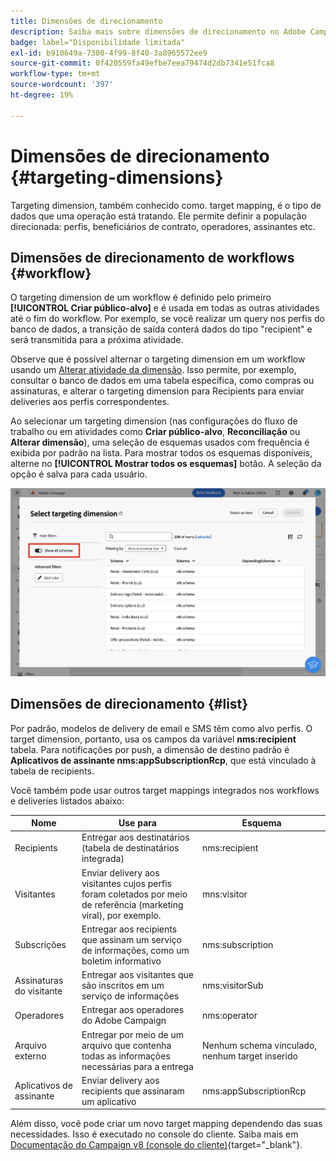 ```yaml
---
title: Dimensões de direcionamento
description: Saiba mais sobre dimensões de direcionamento no Adobe Campaign Web
badge: label="Disponibilidade limitada"
exl-id: b910649a-7300-4f99-8f40-3a8965572ee9
source-git-commit: 0f420559fa49efbe7eea79474d2db7341e51fca8
workflow-type: tm+mt
source-wordcount: '397'
ht-degree: 19%

---
```


# Dimensões de direcionamento {#targeting-dimensions}

Targeting dimension, também conhecido como. target mapping, é o tipo de dados que uma operação está tratando. Ele permite definir a população direcionada: perfis, beneficiários de contrato, operadores, assinantes etc.

## Dimensões de direcionamento de workflows {#workflow}

O targeting dimension de um workflow é definido pelo primeiro **[!UICONTROL Criar público-alvo]** e é usada em todas as outras atividades até o fim do workflow. Por exemplo, se você realizar um query nos perfis do banco de dados, a transição de saída conterá dados do tipo &quot;recipient&quot; e será transmitida para a próxima atividade.

Observe que é possível alternar o targeting dimension em um workflow usando um [Alterar atividade da dimensão](../workflows/activities/change-dimension.md). Isso permite, por exemplo, consultar o banco de dados em uma tabela específica, como compras ou assinaturas, e alterar o targeting dimension para Recipients para enviar deliveries aos perfis correspondentes.

Ao selecionar um targeting dimension (nas configurações do fluxo de trabalho ou em atividades como **Criar público-alvo**, **Reconciliação** ou **Alterar dimensão**), uma seleção de esquemas usados com frequência é exibida por padrão na lista. Para mostrar todos os esquemas disponíveis, alterne no **[!UICONTROL Mostrar todos os esquemas]** botão. A seleção da opção é salva para cada usuário.

![](assets/targeting-dimension-show-all.png)

## Dimensões de direcionamento {#list}

Por padrão, modelos de delivery de email e SMS têm como alvo perfis. O target dimension, portanto, usa os campos da variável **nms:recipient** tabela. Para notificações por push, a dimensão de destino padrão é **Aplicativos de assinante nms:appSubscriptionRcp**, que está vinculado à tabela de recipients.

Você também pode usar outros target mappings integrados nos workflows e deliveries listados abaixo:

| Nome | Use para | Esquema |
|---|---|---|
| Recipients | Entregar aos destinatários (tabela de destinatários integrada) | nms:recipient |
| Visitantes | Enviar delivery aos visitantes cujos perfis foram coletados por meio de referência (marketing viral), por exemplo. | mns:visitor |
| Subscrições | Entregar aos recipients que assinam um serviço de informações, como um boletim informativo | nms:subscription |
| Assinaturas do visitante | Entregar aos visitantes que são inscritos em um serviço de informações | nms:visitorSub |
| Operadores | Entregar aos operadores do Adobe Campaign | nms:operator |
| Arquivo externo | Entregar por meio de um arquivo que contenha todas as informações necessárias para a entrega | Nenhum schema vinculado, nenhum target inserido |
| Aplicativos de assinante | Enviar delivery aos recipients que assinaram um aplicativo | nms:appSubscriptionRcp |

Além disso, você pode criar um novo target mapping dependendo das suas necessidades. Isso é executado no console do cliente. Saiba mais em [Documentação do Campaign v8 (console do cliente)](https://experienceleague.adobe.com/docs/campaign/campaign-v8/audience/add-profiles/target-mappings.html#new-mapping){target="_blank"}.
